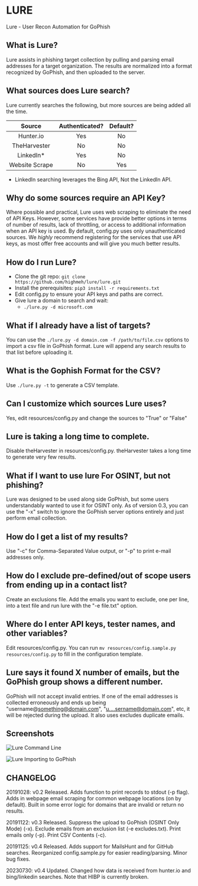 # LURE
Lure - User Recon Automation for GoPhish
  
  
## What is Lure?
Lure assists in phishing target collection by pulling and parsing email addresses for a target organization. The results are normalized into a format recognized by GoPhish, and then uploaded to the server.  
  
## What sources does Lure search?  
Lure currently searches the following, but more sources are being added all the time. 

|     Source     | Authenticated? | Default? |
|:--------------:|:--------------:|:--------:|
| Hunter.io      |       Yes      |    No    |
| TheHarvester   |       No       |    No    |
| LinkedIn*      |       Yes      |    No    |
| Website Scrape |       No       |    Yes   |
  

 * LinkedIn searching leverages the Bing API, Not the LinkedIn API.

## Why do some sources require an API Key?
Where possible and practical, Lure uses web scraping to eliminate the need of API Keys. However, some services have provide better options in terms of number of results, lack of throttling, or access to additional information when an API key is used. By default, config.py uses only unauthenticated sources. We *highly* recommend registering for the services that use API keys, as most offer free accounts and will give you much better results.

## How do I run Lure?  
- Clone the git repo: ``git clone https://github.com/highmeh/lure/lure.git``
- Install the prerequisites: ``pip3 install -r requirements.txt``
- Edit config.py to ensure your API keys and paths are correct.
- Give lure a domain to search and wait:
  - ``./lure.py -d microsoft.com``

## What if I already have a list of targets?
You can use the ``./lure.py -d domain.com -f /path/to/file.csv`` options to import a csv file in GoPhish format. Lure will append any search results to that list before uploading it.

## What is the Gophish Format for the CSV?
Use ``./lure.py -t`` to generate a CSV template.

## Can I customize which sources Lure uses?
Yes, edit resources/config.py and change the sources to "True" or "False"

## Lure is taking a long time to complete.
Disable theHarvester in resources/config.py. theHarvester takes a long time to generate very few results. 

## What if I want to use lure For OSINT, but not phishing?
Lure was designed to be used along side GoPhish, but some users understandably wanted to use it for OSINT only. As of version 0.3, you can use the "-x" switch to ignore the GoPhish server options entirely and just perform email collection.

## How do I get a list of my results?
Use "-c" for Comma-Separated Value output, or "-p" to print e-mail addresses only.

## How do I exclude pre-defined/out of scope users from ending up in a contact list?
Create an exclusions file. Add the emails you want to exclude, one per line, into a text file and run lure with the "-e file.txt" option.

## Where do I enter API keys, tester names, and other variables?
Edit resources/config.py. You can run ``mv resources/config.sample.py resources/config.py`` to fill in the configuration template.

## Lure says it found X number of emails, but the GoPhish group shows a different number.
GoPhish will not accept invalid entries. If one of the email addresses is collected erroneously and ends up being "username@something@domain.com", "u....sername@domain.com", etc, it will be rejected during the upload. It also uses excludes duplicate emails.

## Screenshots
![Lure Command Line](https://github.com/highmeh/lure/blob/master/screenshots/lure_cli.png?raw=true)

![Lure Importing to GoPhish](https://github.com/highmeh/lure/blob/master/screenshots/lure_gophish.png?raw=true)

## CHANGELOG
20191028: v0.2 Released. Adds function to print records to stdout (-p flag). Adds in webpage email scraping for common webpage locations (on by default). Built in some error logic for domains that are invalid or return no results.

20191122: v0.3 Released. Suppress the upload to GoPhish (OSINT Only Mode) (-x). Exclude emails from an exclusion list (-e excludes.txt). Print emails only (-p). Print CSV Contents (-c).

20191125: v0.4 Released. Adds support for MailsHunt and for GitHub searches. Reorganized config.sample.py for easier reading/parsing. Minor bug fixes.  

20230730: v0.4 Updated. Changed how data is received from hunter.io and bing/linkedin searches. Note that HIBP is currently broken.
